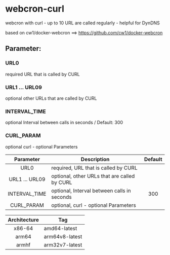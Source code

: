 # webcron-curl
webcron with curl - up to 10 URL are called regularly - helpful for DynDNS

based on cw1/docker-webcron ==> https://github.com/cw1/docker-webcron

## Parameter:

### URL0            
required      URL that is called by CURL

### URL1 ... URL09           
optional      other URLs that are called by CURL

### INTERVAL_TIME   
optional      Interval between calls in seconds / Default: 300

### CURL_PARAM      
optional      curl - optional Parameters 

| Parameter | Description | Default |
| :----: | --- | :----: |
| URL0 | required, URL that is called by CURL | |
| URL1 ... URL09 | optional, other URLs that are called by CURL| |
| INTERVAL_TIME | optional, Interval between calls in seconds | 300 |
| CURL_PARAM | optional, curl - optional Parameters | |








| Architecture | Tag |
| :----: | --- |
| x86-64 | amd64-latest |
| arm64 | arm64v8-latest |
| armhf | arm32v7-latest |
